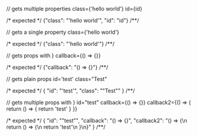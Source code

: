 // gets multiple properties
class={'hello world'} id={id}

/* expected */
{"class": "'hello world'", "id": "id"}
/**/

// gets a single property
class={'hello world'}

/* expected */
{"class": "'hello world'"}
/**/

// gets props with }
callback={() => {}}

/* expected */
{"callback": "() => {}"}
/**/

// gets plain props
id='test' class="Test"

/* expected */
{
  "id": "'test'",
  "class": "\"Test\""
}
/**/

// gets multiple props with }
id="test" callback={() => {}} callback2={() => {
  return () => {
    return 'test'
  }
}}

/* expected */
{
  "id": "\"test\"",
  "callback": "() => {}",
  "callback2": "() => {\n  return () => {\n    return 'test'\n  }\n}"
}
/**/